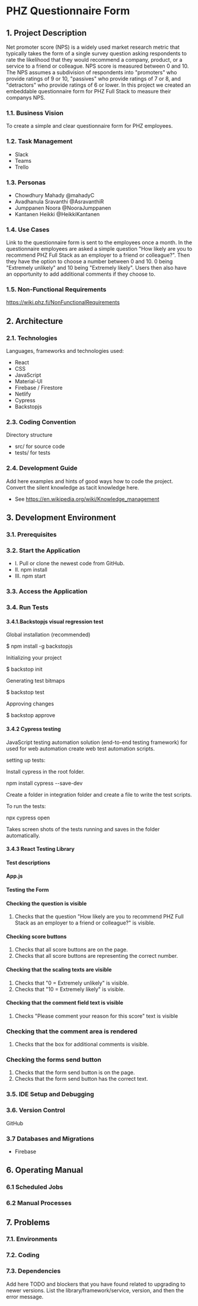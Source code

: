 # PHZ Questionnaire Form

## 1. Project Description

Net promoter score (NPS) is a widely used market research metric that typically takes the form of a single survey question asking respondents to rate the likelihood that they would recommend a company, product, or a service to a friend or colleague. NPS score is measured between 0 and 10. The NPS assumes a subdivision of respondents into "promoters" who provide ratings of 9 or 10, "passives" who provide ratings of 7 or 8, and "detractors" who provide ratings of 6 or lower. In this project we created an embeddable questionnaire form for PHZ Full Stack to measure their companys NPS.

### 1.1. Business Vision

To create a simple and clear questionnaire form for PHZ employees.

### 1.2. Task Management

- Slack
- Teams
- Trello

### 1.3. Personas

- Chowdhury Mahady @mahadyC
- Avadhanula Sravanthi @AsravanthiR
- Jumppanen Noora @NooraJumppanen
- Kantanen Heikki @HeikkiKantanen

### 1.4. Use Cases

Link to the questionnaire form is sent to the employees once a month. In the questionnaire employees are asked a simple question "How likely are you to recommend PHZ Full Stack as an employer to a friend or colleague?". Then they have the option to choose a number between 0 and 10. 0 being "Extremely unlikely" and 10 being "Extremely likely". Users then also have an opportunity to add additional comments if they choose to.

### 1.5. Non-Functional Requirements

https://wiki.phz.fi/NonFunctionalRequirements

## 2. Architecture

### 2.1. Technologies

Languages, frameworks and technologies used:

- React
- CSS
- JavaScript
- Material-UI
- Firebase / Firestore
- Netlify
- Cypress
- Backstopjs

### 2.3. Coding Convention

Directory structure

- src/ for source code
- tests/ for tests

### 2.4. Development Guide

Add here examples and hints of good ways how to code the project. Convert the silent knowledge as tacit knowledge here.

- See https://en.wikipedia.org/wiki/Knowledge_management

## 3. Development Environment

### 3.1. Prerequisites

### 3.2. Start the Application

- I. Pull or clone the newest code from GitHub.
- II. npm install
- III. npm start

### 3.3. Access the Application

### 3.4. Run Tests

#### 3.4.1.Backstopjs visual regression test

Global installation (recommended)

$ npm install -g backstopjs

Initializing your project

$ backstop init

Generating test bitmaps

$ backstop test

Approving changes

$ backstop approve

#### 3.4.2 Cypress testing

JavaScript testing automation solution (end-to-end testing framework) for used for web automation create web test automation scripts.

setting up tests:

Install cypress in the root folder.

npm install cypress --save-dev

Create a folder in integration folder and create a file to write the test scripts.

To run the tests:

npx cypress open

Takes screen shots of the tests running and saves in the folder automatically.

#### 3.4.3 React Testing Library

#### Test descriptions

#### App.js

#### Testing the Form

#### Checking the question is visible

1. Checks that the question "How likely are you to recommend PHZ Full Stack as an employer to a friend or colleague?" is visible.


#### Checking score buttons

1. Checks that all score buttons are on the page.
2. Checks that all score buttons are representing the correct number.

#### Checking that the scaling texts are visible

1. Checks that "0 = Extremely unlikely" is visible.
2. Checks that "10 = Extremely likely" is visible.

#### Checking that the comment field text is visible

1. Checks "Please comment your reason for this score" text is visible

### Checking that the comment area is rendered

1. Checks that the box for additional comments is visible.

### Checking the forms send button

1. Checks that the form send button is on the page.
2. Checks that the form send button has the correct text.

### 3.5. IDE Setup and Debugging

### 3.6. Version Control

GitHub

### 3.7 Databases and Migrations

- Firebase

## 6. Operating Manual

### 6.1 Scheduled Jobs

### 6.2 Manual Processes

## 7. Problems

### 7.1. Environments

### 7.2. Coding

### 7.3. Dependencies

Add here TODO and blockers that you have found related to upgrading to newer versions.
List the library/framework/service, version, and then the error message.
